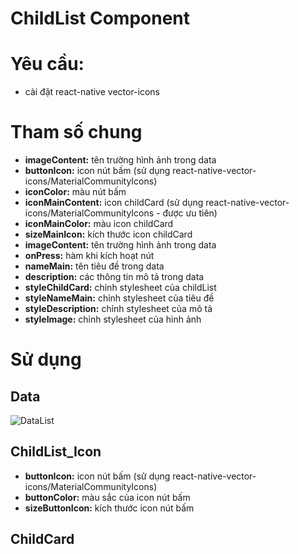# ChildList Component
# Yêu cầu:
- cài đặt react-native vector-icons
# Tham số chung 
- **imageContent:** tên trường hình ảnh trong data
- **buttonIcon:** icon nút bấm (sử dụng react-native-vector-icons/MaterialCommunityIcons)
- **iconColor:** màu nút bấm
- **iconMainContent:** icon childCard (sử dụng react-native-vector-icons/MaterialCommunityIcons - được ưu tiên)
- **iconMainColor:** màu icon childCard
- **sizeMainIcon:** kích thước icon childCard
- **imageContent:** tên trường hình ảnh trong data
- **onPress:** hàm khi kích hoạt nút
- **nameMain:** tên tiêu đề trong data
- **description:** các thông tin mô tả trong data
- **styleChildCard:** chỉnh stylesheet của childList
- **styleNameMain:** chỉnh stylesheet của tiêu đề
- **styleDescription:** chỉnh stylesheet của mô tả
- **styleImage:** chỉnh stylesheet của hình ảnh  
# Sử dụng
## Data
![DataList](https://user-images.githubusercontent.com/63685448/199938397-aba655e7-5840-4e6b-bf30-7685d479c75f.jpg)
## ChildList_Icon
- **buttonIcon:** icon nút bấm (sử dụng react-native-vector-icons/MaterialCommunityIcons)
- **buttonColor:** màu sắc của icon nút bấm
- **sizeButtonIcon:** kích thước icon nút bấm
## ChildCard
